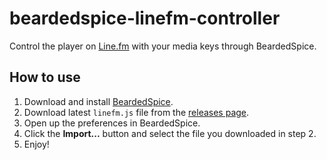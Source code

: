 # beardedspice-linefm-controller
Control the player on [Line.fm](https://line.fm) with your media keys through BeardedSpice.

## How to use
1. Download and install [BeardedSpice](http://beardedspice.github.io/).
2. Download latest `linefm.js` file from the [releases page](https://github.com/pugson/beardedspice-linefm-controller/releases/latest).
3. Open up the preferences in BeardedSpice.
4. Click the **Import...** button and select the file you downloaded in step 2.
5. Enjoy!
